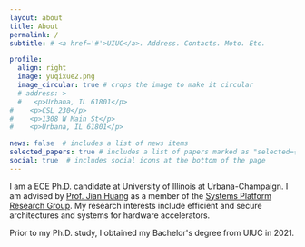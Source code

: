 ```yaml
---
layout: about
title: About
permalink: /
subtitle: # <a href='#'>UIUC</a>. Address. Contacts. Moto. Etc.

profile:
  align: right
  image: yuqixue2.png
  image_circular: true # crops the image to make it circular
  # address: >
  #   <p>Urbana, IL 61801</p>
#    <p>CSL 230</p>
#    <p>1308 W Main St</p>
#    <p>Urbana, IL 61801</p>

news: false  # includes a list of news items
selected_papers: true # includes a list of papers marked as "selected={true}"
social: true  # includes social icons at the bottom of the page
---
```


I am a ECE Ph.D. candidate at University of Illinois at Urbana-Champaign. I am advised by 
[Prof. Jian Huang](http://jianh.web.engr.illinois.edu/) as a member of the [Systems Platform Research Group](https://platformxlab.github.io/). My research interests include efficient and secure architectures and systems for hardware accelerators.

Prior to my Ph.D. study, I obtained my Bachelor's degree from UIUC in 2021.

<!--
Write your biography here. Tell the world about yourself. Link to your favorite [subreddit](http://reddit.com). You can put a picture in, too. The code is already in, just name your picture `prof_pic.jpg` and put it in the `img/` folder.

Put your address / P.O. box / other info right below your picture. You can also disable any these elements by editing `profile` property of the YAML header of your `_pages/about.md`. Edit `_bibliography/papers.bib` and Jekyll will render your [publications page](/al-folio/publications/) automatically.

Link to your social media connections, too. This theme is set up to use [Font Awesome icons](http://fortawesome.github.io/Font-Awesome/) and [Academicons](https://jpswalsh.github.io/academicons/), like the ones below. Add your Facebook, Twitter, LinkedIn, Google Scholar, or just disable all of them. -->
